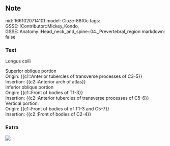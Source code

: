 ## Note
nid: 1661020714101
model: Cloze-88f0c
tags: GSSE::!Contributor::Mickey_Kondo, GSSE::Anatomy::Head_neck_and_spine::04._Prevertebral_region
markdown: false

### Text
Longus colli
<div>
  Superior oblique portion
</div>
<div>
  Origin: {{c1::Anterior tubercles of transverse processes of
  C3-5}}
</div>
<div>
  Insertion: {{c2::Anterior arch of atlas}}
</div>
<div>
  Inferior oblique portion
</div>
<div>
  Origin: {{c1::Front of bodies of T1-3}}
</div>
<div>
  Insertion: {{c2::Anterior tubercles of transverse processes of
  C5-6}}
</div>
<div>
  Vertical portion:
</div>
<div>
  Origin: {{c1::Front of bodies of of T1-3 and C5-7}}
</div>
<div>
  Insertion: {{c2::Front of bodies of C2-4}}
</div>

### Extra
<img src="Longus_colli_muscle.png">
